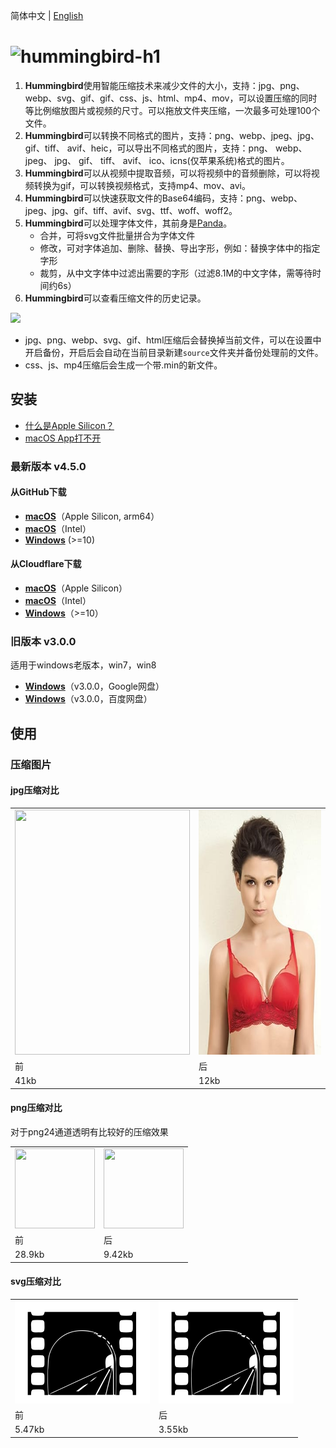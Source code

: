 简体中文 | [English](./README.md)

# <img alt="hummingbird-h1" src="https://github.com/leibnizli/hummingbird/assets/1193966/8a1a4c5b-e69b-4788-961b-60d9d323781c" width="240">

1. **Hummingbird**使用智能压缩技术来减少文件的大小，支持：jpg、png、webp、svg、gif、gif、css、js、html、mp4、mov，可以设置压缩的同时等比例缩放图片或视频的尺寸。可以拖放文件夹压缩，一次最多可处理100个文件。
2. **Hummingbird**可以转换不同格式的图片，支持：png、webp、jpeg、jpg、gif、tiff、 avif、heic，可以导出不同格式的图片，支持：png、 webp、 jpeg、 jpg、 gif、 tiff、 avif、 ico、icns(仅苹果系统)格式的图片。
3. **Hummingbird**可以从视频中提取音频，可以将视频中的音频删除，可以将视频转换为gif，可以转换视频格式，支持mp4、mov、avi。
4. **Hummingbird**可以快速获取文件的Base64编码，支持：png、webp、jpeg、jpg、gif、tiff、avif、svg、ttf、woff、woff2。
5. **Hummingbird**可以处理字体文件，其前身是[Panda](https://github.com/leibnizli/panda)。
   * 合并，可将svg文件批量拼合为字体文件
   * 修改，可对字体追加、删除、替换、导出字形，例如：替换字体中的指定字形
   * 裁剪，从中文字体中过滤出需要的字形（过滤8.1M的中文字体，需等待时间约6s）
6. **Hummingbird**可以查看压缩文件的历史记录。

<img src="https://github.com/leibnizli/hummingbird/assets/1193966/ddd03382-f7a6-4b2a-80ad-245c4f884e62" width="432">

* jpg、png、webp、svg、gif、html压缩后会替换掉当前文件，可以在设置中开启备份，开启后会自动在当前目录新建`source`文件夹并备份处理前的文件。
* css、js、mp4压缩后会生成一个带.min的新文件。

## 安装

* [什么是Apple Silicon？](https://arayofsunshine.dev/zh-Hans/blog/apple-silicon)
* [macOS App打不开](https://arayofsunshine.dev//zh-Hans/blog/macos-app-cannot-be-opened)

### 最新版本 v4.5.0

#### 从GitHub下载

* <a href="https://github.com/leibnizli/hummingbird/releases">**macOS**</a>（Apple Silicon, arm64）
* <a href="https://github.com/leibnizli/hummingbird/releases">**macOS**</a>（Intel）
* <a href="https://github.com/leibnizli/hummingbird/releases">**Windows**</a> (>=10)

#### 从Cloudflare下载

* <a href="https://static.arayofsunshine.dev/hummingbird-4.5.0-arm64.dmg">**macOS**</a>（Apple Silicon）
* <a href="https://static.arayofsunshine.dev/hummingbird-4.5.0.dmg">**macOS**</a>（Intel）
* <a href="https://static.arayofsunshine.dev/hummingbird.Setup.4.5.0.exe">**Windows**</a>（>=10）

### 旧版本 v3.0.0

适用于windows老版本，win7，win8

* <a href="https://drive.google.com/file/d/1eMLdviqWVWRv8gXT_d1W1uUZoIwIumVS/view?usp=drive_link">**Windows**</a>（v3.0.0，Google网盘）
* <a href="https://pan.baidu.com/s/1146zRGqLFlDR27a7rUgr5w">**Windows**</a>（v3.0.0，百度网盘）


## 使用

### 压缩图片

#### jpg压缩对比

<table>
    <tbody>
        <tr>
            <td><img src="./demo/jpg-before.jpg" alt="" width="280" height="392"></td>
            <td><img src="./demo/jpg-after.jpg" alt="" width="280" height="392"></td>
        </tr>
        <tr>
            <td>前</td>
            <td>后</td>
        </tr>
        <tr>
            <td>41kb</td>
            <td>12kb</td>
        </tr>
    </tbody>
</table>

#### png压缩对比

对于png24通道透明有比较好的压缩效果

<table>
    <tbody>
        <tr>
            <td><img src="./demo/png-before.png" alt="" width="128" height="128"></td>
            <td><img src="./demo/png-after.png" alt="" width="128" height="128"></td>
        </tr>
        <tr>
            <td>前</td>
            <td>后</td>
        </tr>
        <tr>
            <td>28.9kb</td>
            <td>9.42kb</td>
        </tr>
    </tbody>
</table>

#### svg压缩对比

<table>
    <tbody>
        <tr>
            <td><img src="./demo/svg-before.svg" alt="" width="216" height="164"></td>
            <td><img src="./demo/svg-after.svg" alt="" width="216" height="164"></td>
        </tr>
        <tr>
            <td>前</td>
            <td>后</td>
        </tr>
        <tr>
            <td>5.47kb</td>
            <td>3.55kb</td>
        </tr>
    </tbody>
</table>

